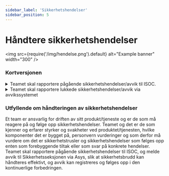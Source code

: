 ```yaml
---
sidebar_label: 'Sikkerhetshendelser'
sidebar_position: 5
---
```


# Håndtere sikkerhetshendelser

<img
  src={require('/img/hendelse.png').default}
  alt="Example banner"
  width="300"
/>

### Kortversjonen



 
<details><summary>Teamet skal rapportere pågående sikkerhetshendelser/avvik til ISOC.</summary>
	<p>
	<b>Hva</b>: Ved oppdagelse eller mistanke om pågående sikkerhetshendelse skal dette meldes til ISOC <br></br>
	<b>Når</b>: Umiddelbart ved deteksjon av hendelse <br></br>
	<b>Hvordan</b>: -
	</p>
</details>

<details><summary>Teamet skal rapportere lukkede sikkerhetshendelser/avvik via avvikssystemet</summary>
	<p>
	<b>Hva</b>: Etter at sikkerhetshendelse har inntruffet skal teamet rapportere hendelsen via avvikssystemet <br></br>
	<b>Når</b>: Så snart som mulig etter at sikkerhetshendelsen er detektert <br></br>
	<b>Hvordan</b>: Link til Asys
	</p>
</details>



### Utfyllende om håndteringen av sikkerhetshendelser

Et team er ansvarlig for driften av sitt produkt/tjeneste og er de som må reagere på og følge opp sikkerhetshendelser. Teamet og det er de som kjenner og erfarer styrker og svakheter ved produktet/tjenesten,  hvilke komponenter det er bygget på, personvern vurderinger og som derfor må vurdere om det er sikkerhetstrusler og sikkerhetshendelser som følges opp enten som forebyggende tiltak eller som svar på konkrete hendelser. 
Teamet skal rapportere pågående sikkerhetshendelser til ISOC, og melde avvik til Sikkerhetsseksjonen via Asys, slik at sikkerhetsbrudd kan håndteres effektivt, og avvik kan registreres og følges opp i den kontinuerlige forbedringen.
